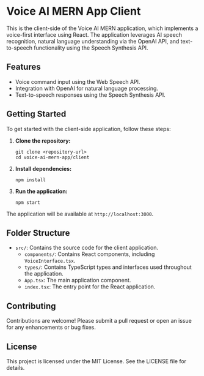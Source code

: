 # Voice AI MERN App Client

This is the client-side of the Voice AI MERN application, which implements a voice-first interface using React. The application leverages AI speech recognition, natural language understanding via the OpenAI API, and text-to-speech functionality using the Speech Synthesis API.

## Features

- Voice command input using the Web Speech API.
- Integration with OpenAI for natural language processing.
- Text-to-speech responses using the Speech Synthesis API.

## Getting Started

To get started with the client-side application, follow these steps:

1. **Clone the repository:**
   ```
   git clone <repository-url>
   cd voice-ai-mern-app/client
   ```

2. **Install dependencies:**
   ```
   npm install
   ```

3. **Run the application:**
   ```
   npm start
   ```

The application will be available at `http://localhost:3000`.

## Folder Structure

- `src/`: Contains the source code for the client application.
  - `components/`: Contains React components, including `VoiceInterface.tsx`.
  - `types/`: Contains TypeScript types and interfaces used throughout the application.
  - `App.tsx`: The main application component.
  - `index.tsx`: The entry point for the React application.

## Contributing

Contributions are welcome! Please submit a pull request or open an issue for any enhancements or bug fixes.

## License

This project is licensed under the MIT License. See the LICENSE file for details.
